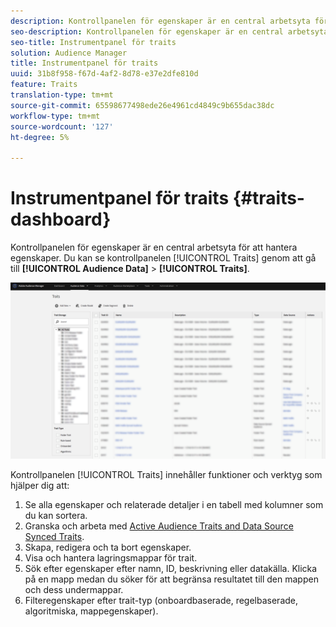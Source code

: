 ```yaml
---
description: Kontrollpanelen för egenskaper är en central arbetsyta för att hantera egenskaper.
seo-description: Kontrollpanelen för egenskaper är en central arbetsyta för att hantera egenskaper.
seo-title: Instrumentpanel för traits
solution: Audience Manager
title: Instrumentpanel för traits
uuid: 31b8f958-f67d-4af2-8d78-e37e2dfe810d
feature: Traits
translation-type: tm+mt
source-git-commit: 65598677498ede26e4961cd4849c9b655dac38dc
workflow-type: tm+mt
source-wordcount: '127'
ht-degree: 5%

---
```



# Instrumentpanel för traits {#traits-dashboard}

Kontrollpanelen för egenskaper är en central arbetsyta för att hantera egenskaper. Du kan se kontrollpanelen [!UICONTROL Traits] genom att gå till **[!UICONTROL Audience Data]** > **[!UICONTROL Traits]**.

![](assets/traits-dashboard.png)

<!-- c_tb_dashboard.xml -->

Kontrollpanelen [!UICONTROL Traits] innehåller funktioner och verktyg som hjälper dig att:

1. Se alla egenskaper och relaterade detaljer i en tabell med kolumner som du kan sortera.
2. Granska och arbeta med [Active Audience Traits and Data Source Synced Traits](../../features/traits/client-activity-synced-audience-traits.md).
3. Skapa, redigera och ta bort egenskaper.
4. Visa och hantera lagringsmappar för trait.
5. Sök efter egenskaper efter namn, ID, beskrivning eller datakälla. Klicka på en mapp medan du söker för att begränsa resultatet till den mappen och dess undermappar.
6. Filteregenskaper efter trait-typ (onboardbaserade, regelbaserade, algoritmiska, mappegenskaper).